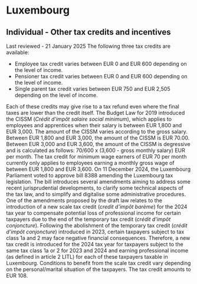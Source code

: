 # Luxembourg
## Individual - Other tax credits and incentives
Last reviewed - 21 January 2025
The following three tax credits are available:
  * Employee tax credit varies between EUR 0 and EUR 600 depending on the level of income.
  * Pensioner tax credit varies between EUR 0 and EUR 600 depending on the level of income.
  * Single parent tax credit varies between EUR 750 and EUR 2,505 depending on the level of income.


Each of these credits may give rise to a tax refund even where the final taxes are lower than the credit itself.
The Budget Law for 2019 introduced the CISSM (_Crédit d'impôt salaire social minimum_), which applies to employees and apprentices when their salary is between EUR 1,800 and EUR 3,000. The amount of the CISSM varies according to the gross salary. Between EUR 1,800 and EUR 3,000, the amount of the CISSM is EUR 70.00. Between EUR 3,000 and EUR 3,600, the amount of the CISSM is degressive and is calculated as follows: 70/600 x (3,600 - gross monthly salary) EUR per month.
The tax credit for minimum wage earners of EUR 70 per month currently only applies to employees earning a monthly gross wage of between EUR 1,800 and EUR 3,600. 
On 11 December 2024, the Luxembourg Parliament voted to approve bill 8388 amending the Luxembourg tax legislation. The bill introduces several amendments aiming to address some recent jurisprudential developments, to clarify some technical aspects of the tax law, and to simplify and digitalise some administrative procedures. One of the amendments proposed by the draft law relates to the introduction of a new scale tax credit (_credit d'impôt barème_) for the 2024 tax year to compensate potential loss of professional income for certain taxpayers due to the end of the temporary tax credit (_crédit d'impôt conjoncture_).
Following the abolishment of the temporary tax credit (_crédit d'impôt conjoncture_) introduced in 2023, certain taxpayers subject to tax class 1a and 2 may face negative financial consequences. Therefore, a new tax credit is introduced for the 2024 tax year for taxpayers subject to the same tax class 1a or 2 for 2023 and 2024 and earning professional income (as defined in article 2 LITL) for each of these taxpayers taxable in Luxembourg. Conditions to benefit from the scale tax credit vary depending on the personal/marital situation of the taxpayers. The tax credit amounts to EUR 108.
